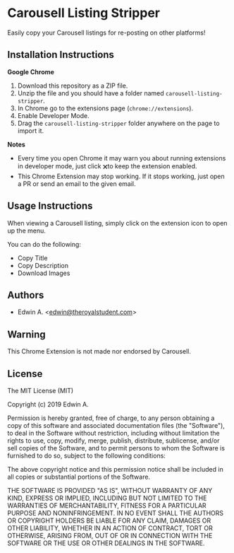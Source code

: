 # Carousell Listing Stripper

Easily copy your Carousell listings for re-posting on other platforms!

## Installation Instructions

**Google Chrome**
1. Download this repository as a ZIP file.
1. Unzip the file and you should have a folder named `carousell-listing-stripper`.
1. In Chrome go to the extensions page (`chrome://extensions`).
1. Enable Developer Mode.
1. Drag the `carousell-listing-stripper` folder anywhere on the page to import it.

**Notes**
* Every time you open Chrome it may warn you about running extensions in developer mode, just click 🗙to keep the extension enabled.
* This Chrome Extension may stop working. If it stops working, just open a PR or send an email to the given email.

## Usage Instructions

When viewing a Carousell listing, simply click on the extension icon to open up the menu.

You can do the following:
* Copy Title
* Copy Description
* Download Images

## Authors

- Edwin A. \<[edwin@theroyalstudent.com](mailto:edwin@theroyalstudent.com)\>

## Warning

This Chrome Extension is not made nor endorsed by Carousell.

## License

The MIT License (MIT)

Copyright (c) 2019 Edwin A.

Permission is hereby granted, free of charge, to any person obtaining a copy of this software and associated documentation files (the "Software"), to deal in the Software without restriction, including without limitation the rights to use, copy, modify, merge, publish, distribute, sublicense, and/or sell copies of the Software, and to permit persons to whom the Software is furnished to do so, subject to the following conditions:

The above copyright notice and this permission notice shall be included in all copies or substantial portions of the Software.

THE SOFTWARE IS PROVIDED "AS IS", WITHOUT WARRANTY OF ANY KIND, EXPRESS OR IMPLIED, INCLUDING BUT NOT LIMITED TO THE WARRANTIES OF MERCHANTABILITY, FITNESS FOR A PARTICULAR PURPOSE AND NONINFRINGEMENT. IN NO EVENT SHALL THE AUTHORS OR COPYRIGHT HOLDERS BE LIABLE FOR ANY CLAIM, DAMAGES OR OTHER LIABILITY, WHETHER IN AN ACTION OF CONTRACT, TORT OR OTHERWISE, ARISING FROM, OUT OF OR IN CONNECTION WITH THE SOFTWARE OR THE USE OR OTHER DEALINGS IN THE SOFTWARE.